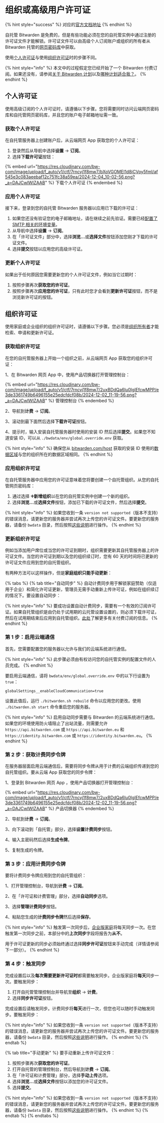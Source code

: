# 组织或高级用户许可证

{% hint style="success" %}
对应的[官方文档地址](https://bitwarden.com/help/article/licensing-on-premise/)
{% endhint %}

自托管 Bitwarden 是免费的，但是有些功能必须在您的自托管实例中通过注册的许可证文件才能解锁。许可证文件可以由高级个人订阅账户或组织的所有者从 Bitwarden 托管的[网页密码库](https://vault.bitwarden.com/)中获取。

使用[个人许可证](licensing.md#individual-license)与使用[组织许可证](licensing.md#organization-license)时的步骤不同。

{% hint style="info" %}
本文中的过程假定您已经开始了一个 Bitwarden 付费订阅。如果还没有，请参阅[关于 Bitwarden 计划](../plans-and-pricing/password-manager/about-bitwarden-plans.md)以及[哪种计划适合我？](../plans-and-pricing/what-plan-is-right-for-me.md)。
{% endhint %}

## 个人许可证 <a href="#individual-license" id="individual-license"></a>

使用高级订阅的个人许可证时，请遵循以下步骤。您将需要同时访问云端网页密码库和自托管网页密码库，并且您的账户电子邮箱地址需一致。

### 获取个人许可证 <a href="#retrieve-individual-license" id="retrieve-individual-license"></a>

在自托管服务器上创建账户后，从云端网页 App 获取您的个人许可证：

1. 登录然后从导航中选择**设置** → **订阅**。
2. 选择**下载许可证**按钮：

{% embed url="https://res.cloudinary.com/bw-com/image/upload/f_auto/v1/ctf/7rncvj1f8mw7/bXoVGOMEI1d8iCVoy5fmI/af545e3c083aeebaf12c751fc38a59ea/2024-12-04_10-02-56.png?_a=DAJCwlWIZAAB" %}
下载个人许可证
{% endembed %}

### 应用个人许可证 <a href="#apply-individual-license" id="apply-individual-license"></a>

接下来，登录到您的自托管 Bitwarden 服务器以应用已下载的许可证：

1. 如果您还没有验证您的电子邮箱地址，请在继续之前先验证。需要已经[配置了 SMTP 相关的环境变量](deploy-and-configure/configuration-options/environment-variables.md)。
2. 从导航中选择**设置** → **订阅**。
3. 在「许可证文件」部分中，选择**浏览...**&#x6216;**选择文件**按钮添加您刚才下载的许可证文件。
4. 选择**提交**按钮以应用您的高级许可证。

### 更新个人许可证 <a href="#update-individual-license" id="update-individual-license"></a>

如果出于任何原因您需要更新您的个人许可证文件，例如当它过期时：

1. 按照步骤再次**获取您的许可证**。
2. 按照步骤再次**应用您的许可证**，只有此时您才会看到**更新许可证**按钮，而不是浏览新许可证的按钮。

## 组织许可证 <a href="#organization-license" id="organization-license"></a>

使用家庭或企业组织的组织许可证时，请遵循以下步骤。您必须是[组织所有者](../admin-console/manage-members/member-roles.md)才能检索、申请和更新许可证。

### 获取组织许可证 <a href="#retrieve-organization-license" id="retrieve-organization-license"></a>

在您的自托管服务器上开始一个组织之前，从云端网页 App 获取您的组织许可证：

1、在 Bitwarden 网页 App 中，使用产品切换器打开管理控制台：

{% embed url="https://res.cloudinary.com/bw-com/image/upload/f_auto/v1/ctf/7rncvj1f8mw7/2uxBDdQa6lu0IgIEfcwMPP/e3de3361749b6496155e25edcfdcf08b/2024-12-02_11-19-56.png?_a=DAJCwlWIZAAB" %}
管理控制台
{% endembed %}

2、导航到**计费** → **订阅**。

3、滚动到最下面然后选择**下载许可证**按钮。

4、提示时，输入安装自托管服务器时使用的安装 ID 然后选择**提交**。如果您不知道安装 ID，可以从 `./bwdata/env/global.override.env` 获取。

{% hint style="info" %}
确保您从 [bitwarden.com/host](https://bitwarden.com/host/) 获取的安装 ID 使用的[数据区域](../security/server-geographies.md)与您的组织所在的数据区域相同。
{% endhint %}

### 应用组织许可证 <a href="#apply-organization-license" id="apply-organization-license"></a>

在自托管服务器中应用您的许可证意味着您将要创建一个自托管组织。从您的自托管网页密码库：

1. 通过选择 **🞤新增组织**以在您的自托管实例中创建一个新的组织。
2. 选择**浏览...**&#x6216;**选择文件**按钮，添加已下载的许可证文件，然后选择**提交**。

{% hint style="info" %}
如果您收到一条 `version not supported`（版本不支持）的错误消息，请更新您的服务器并尝试再次上传您的许可证文件。要更新您的服务器，请备份 `bwdata` 目录，然后按照[这些说明](update-a-server.md)进行操作。
{% endhint %}

### 更新组织许可证 <a href="#update-organization-license" id="update-organization-license"></a>

例如当添加用户席位或当您的许可证到期时，组织需要更新其自托管服务器上的许可证文件。当您的许可证到期以及您的组织续订时，您有 60 天的时间将已更新的许可证文件应用到您的自托管组织。

有两种方法可以这样操作，但是**家庭组织只能手动更新**：

{% tabs %}
{% tab title="自动同步" %}
自动计费同步用于解锁家庭赞助（仅适用于企业）和简化许可证更新，管理员无需手动重新上传许可证，例如在组织续订的情况下。要设置自动同步：

{% hint style="info" %}
要成功设置自动计费同步，需要有一个有效的订阅许可证。如果自托管组织是由仍处于试用期的云托管设置设置的，则必须下载许可证，然后在试用期结束后应用到自托管组织。[此处](../plans-and-pricing/password-manager/about-bitwarden-plans.md)了解更多有关付费订阅的信息。
{% endhint %}

### 第 1 步：启用云端通信 <a href="#step-1-enable-cloud-communication" id="step-1-enable-cloud-communication"></a>

首先，您需要配置您的服务器以允许与我们的云端系统进行通信。

{% hint style="info" %}
此步骤必须由有权访问您的自托管实例的配置文件的人员完成。
{% endhint %}

要启用云端通信，请将 `bwdata/env/global.override.env` 中的以下行设置为 `true`：

```systemd
globalSettings__enableCloudCommunication=true
```

设置此值后，运行 `./bitwarden.sh rebuild` 命令以应用您的更改。使用 `./bitwarden.sh start` 命令重启您的服务器。

{% hint style="info" %}
启用自动同步需要与 Bitwarden 的云端系统进行通信。如果您的环境使用防火墙阻止了出站流量，则需要允许 `https://api.bitwarden.com` 或 `https://api.bitwarden.eu` 和 `https://identity.bitwarden.com` 或 `https://identity.bitwarden.eu`。
{% endhint %}

### 第 2 步：获取计费同步令牌 <a href="#step-2-retrieve-billing-sync-token" id="step-2-retrieve-billing-sync-token"></a>

在服务器层面启用云端通信后，需要将同步令牌从用于计费的云端组织传递到您的自托管组织。要从云端 App 获取您的同步令牌：

1、登录到 Bitwarden 网页 App ，使用产品切换器打开管理控制台：

{% embed url="https://res.cloudinary.com/bw-com/image/upload/f_auto/v1/ctf/7rncvj1f8mw7/2uxBDdQa6lu0IgIEfcwMPP/e3de3361749b6496155e25edcfdcf08b/2024-12-02_11-19-56.png?_a=DAJCwlWIZAAB" %}
产品切换器
{% endembed %}

2、导航到**计费** → **订阅**。

3、向下滚动到「自托管」部分，选择**设置计费同步**按钮。

4、输入主密码然后选择**生成令牌**。

5、复制生成的令牌。

### 第 3 步：应用计费同步令牌 <a href="#step-3-apply-billing-sync-token" id="step-3-apply-billing-sync-token"></a>

要将计费同步令牌应用到您的自托管组织：

1、打开管理控制台，导航到**计费** → **订阅**。

2、在「许可证和计费管理」部分，选择**自动同步**选项。

3、选择**管理计费同步**按钮。

4、粘贴您生成的**计费同步令牌**然后选择**保存**。

{% hint style="info" %}
触发第一次同步后，[企业版家庭](https://help.ppgg.in/self-hosting/self-hosting-families-sponsorships)将每天同步一次。在您触发第一次同步之前，本部分中的**上次同步**字段将报告为**从不**。

用于许可证更新的同步必须始终通过选择**同步许可证**按钮来手动完成（详情请参阅下一部分）。
{% endhint %}

### 第 4 步：触发同步 <a href="#step-4-trigger-sync" id="step-4-trigger-sync"></a>

完成设置后以及**每次需要更新许可证时**都需要触发同步。企业版家庭将**每天**同步一次。要触发同步：

1. 打开自托管管理控制台并导航至**组织** → **计费**。
2. 选择**同步许可证**按钮。

完成设置后请触发同步。计费同步将**每天**进行一次，但您也可以随时手动触发同步。要触发同步：

{% hint style="info" %}
如果您收到一条 `version not supported`（版本不支持）的错误消息，请更新您的服务器并尝试再次上传您的许可证文件。要更新您的服务器，请备份 `bwdata` 目录，然后按照[这些说明](https://help.ppgg.in/self-hosting/update-your-instance)进行操作。
{% endhint %}
{% endtab %}

{% tab title="手动更新" %}
要手动重新上传许可证文件：

1. 按照步骤再次**获取您的许可证**。
2. 打开自托管的管理控制台，然后导航到**计费** → **订阅**。
3. 在「许可证和计费管理」部分，选择**手动上传**选项。
4. 选择**浏览...**&#x6216;**选择文件**按钮以添加您的许可证文件。
5. 选择**提交**。

{% hint style="info" %}
如果您收到一条 `version not supported`（版本不支持）的错误消息，请更新您的服务器并尝试再次上传您的许可证文件。要更新您的服务器，请备份 `bwdata` 目录，然后按照[这些说明](https://help.ppgg.in/self-hosting/update-your-instance)进行操作。
{% endhint %}
{% endtab %}
{% endtabs %}

